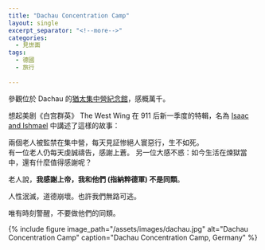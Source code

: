 ```yaml
---
title: "Dachau Concentration Camp"
layout: single
excerpt_separator: "<!--more-->"
categories:
  - 見世面
tags:
  - 德國
  - 旅行
  
---
```


參觀位於 Dachau 的[猶太集中營紀念館](https://www.kz-gedenkstaette-dachau.de/en/)，感概萬千。

想起美剧《白宫群英》 The West Wing 在 911 后新一季度的特輯，名為 [Isaac and Ishmael](https://youtu.be/21eaubatLGc) 中講述了這樣的故事：

兩個老人被監禁在集中營，每天見証惨絕人寰惡行，生不如死。  
有一位老人仍每天虔誠禱告，感謝上蒼。 另一位大感不惑：如今生活在煉獄當中，還有什麼值得感謝呢？  

老人說，**我感謝上帝，我和他們 (指納粹德軍) 不是同類**。  

人性泯滅，道德崩壞。也許我們無路可逃。  

唯有時刻警醒，不要做他們的同類。

{% include figure image_path="/assets/images/dachau.jpg" alt="Dachau Concentration Camp" caption="Dachau Concentration Camp, Germany" %}
